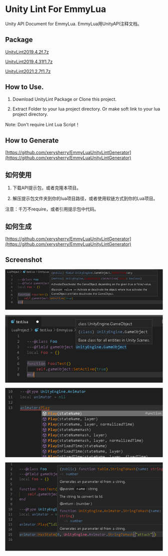 # Unity Lint For EmmyLua

Unity API Document for EmmyLua. EmmyLua用UnityAPI注释文档。

## Package

[UnityLint2019.4.2f.7z](https://github.com/xerysherry/UnityAPIForEmmyLua/raw/main/Packages/UnityLint2019.4.2f.7z)

[UnityLint2019.4.31f1.7z](https://github.com/xerysherry/UnityAPIForEmmyLua/raw/main/Packages/UnityLint2019.4.31f1.7z)

[UnityLint2021.2.7f1.7z](https://github.com/xerysherry/UnityAPIForEmmyLua/raw/main/Packages/UnityLint2021.2.7f1.7z)

## How to Use.

1. Download UnityLint Package or Clone this project.

2. Extract Folder to your lua project directory. Or make soft link to your lua project directory.

Note: Don't require Lint Lua Script！

## How to Generate

[https://github.com/xerysherry/EmmyLuaUnityLintGenerator](https://github.com/xerysherry/EmmyLuaUnityLintGenerator)

## 如何使用

1. 下载API提示包，或者克隆本项目。

2. 解压提示包文件夹到你的lua项目路径，或者使用软链方式到你的Lua项目。

注意：千万不require，或者引用提示包中代码。

## 如何生成

[https://github.com/xerysherry/EmmyLuaUnityLintGenerator](https://github.com/xerysherry/EmmyLuaUnityLintGenerator)


## Screenshot

![](./Screenshot/example1.png)

![](./Screenshot/example2.png)

![](./Screenshot/example4.png)

![](./Screenshot/example5.png)
